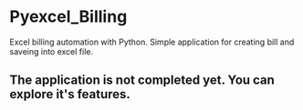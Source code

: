 # Pyexcel_Billing
Excel billing automation with Python. Simple application for creating bill and saveing into excel file.

## The application is not completed yet. You can explore it's features.
